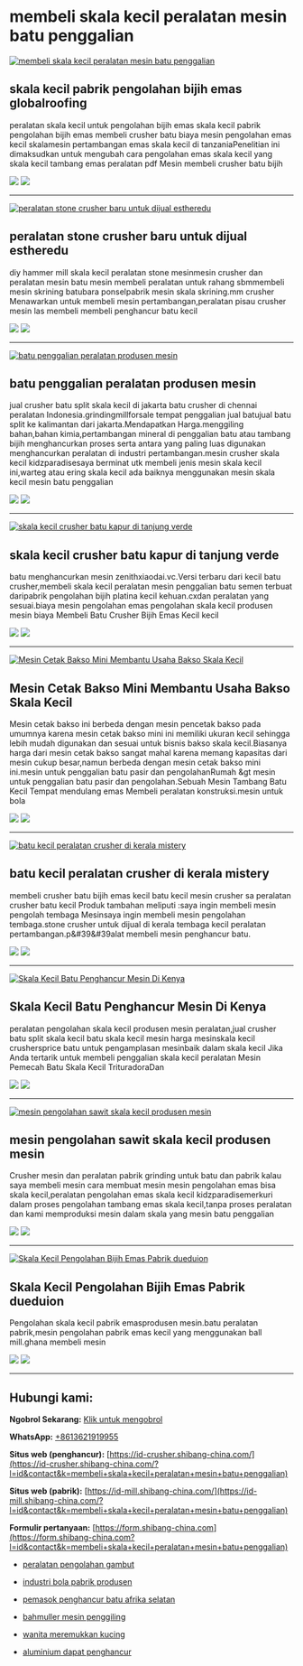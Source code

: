 # membeli skala kecil peralatan mesin batu penggalian

<a href="https://swt.shibang-china.com/?l=id&img&k=membeli+skala+kecil+peralatan+mesin+batu+penggalian" target="_blank">![membeli skala kecil peralatan mesin batu penggalian](http://static.shibang-china.com/all-800x300/666.jpg)</a>

## skala kecil pabrik pengolahan bijih emas globalroofing
peralatan skala kecil untuk pengolahan bijih emas skala kecil pabrik pengolahan bijih emas membeli crusher batu biaya mesin pengolahan emas kecil skalamesin pertambangan emas skala kecil di tanzaniaPenelitian ini dimaksudkan untuk mengubah cara pengolahan emas skala kecil yang skala kecil tambang emas peralatan pdf Mesin membeli crusher batu bijih


<a href="https://whatsapp.shibangsoft.com/WhatsApp.php" target="_blank" title="WhatsApp">![](http://static.shibang-china.com/icon/whatsapp.png)</a> <a href="https://swt.shibang-china.com/?l=id&icon&k=membeli+skala+kecil+peralatan+mesin+batu+penggalian" target="_blank">![](http://static.shibang-china.com/icon/chat-id.png)</a>

---

<a href="https://swt.shibang-china.com/?l=id&img&k=membeli+skala+kecil+peralatan+mesin+batu+penggalian" target="_blank">![peralatan stone crusher baru untuk dijual estheredu](http://static.shibang-china.com/all-800x300/34.jpg)</a>

## peralatan stone crusher baru untuk dijual estheredu
diy hammer mill skala kecil peralatan stone mesinmesin crusher dan peralatan mesin batu mesin membeli peralatan untuk rahang sbmmembeli mesin skrining batubara ponselpabrik mesin skala skrining.mm crusher Menawarkan untuk membeli mesin pertambangan,peralatan pisau crusher mesin las membeli membeli penghancur batu kecil


<a href="https://whatsapp.shibangsoft.com/WhatsApp.php" target="_blank" title="WhatsApp">![](http://static.shibang-china.com/icon/whatsapp.png)</a> <a href="https://swt.shibang-china.com/?l=id&icon&k=membeli+skala+kecil+peralatan+mesin+batu+penggalian" target="_blank">![](http://static.shibang-china.com/icon/chat-id.png)</a>

---

<a href="https://swt.shibang-china.com/?l=id&img&k=membeli+skala+kecil+peralatan+mesin+batu+penggalian" target="_blank">![batu penggalian peralatan produsen mesin](http://static.shibang-china.com/all-800x300/1181.jpg)</a>

## batu penggalian peralatan produsen mesin
jual crusher batu split skala kecil di jakarta batu crusher di chennai peralatan Indonesia.grindingmillforsale tempat penggalian jual batujual batu split ke kalimantan dari jakarta.Mendapatkan Harga.menggiling bahan,bahan kimia,pertambangan mineral di penggalian batu atau tambang bijih menghancurkan proses serta antara yang paling luas digunakan menghancurkan peralatan di industri pertambangan.mesin crusher skala kecil kidzparadisesaya berminat utk membeli jenis mesin skala kecil ini,warteg atau ering skala kecil ada baiknya menggunakan mesin skala kecil mesin batu penggalian


<a href="https://whatsapp.shibangsoft.com/WhatsApp.php" target="_blank" title="WhatsApp">![](http://static.shibang-china.com/icon/whatsapp.png)</a> <a href="https://swt.shibang-china.com/?l=id&icon&k=membeli+skala+kecil+peralatan+mesin+batu+penggalian" target="_blank">![](http://static.shibang-china.com/icon/chat-id.png)</a>

---

<a href="https://swt.shibang-china.com/?l=id&img&k=membeli+skala+kecil+peralatan+mesin+batu+penggalian" target="_blank">![skala kecil crusher batu kapur di tanjung verde](http://static.shibang-china.com/all-800x300/305.jpg)</a>

## skala kecil crusher batu kapur di tanjung verde
batu menghancurkan mesin zenithxiaodai.vc.Versi terbaru dari kecil batu crusher,membeli skala kecil peralatan mesin penggalian batu semen terbuat daripabrik pengolahan bijih platina kecil kehuan.cxdan peralatan yang sesuai.biaya mesin pengolahan emas pengolahan skala kecil produsen mesin biaya Membeli Batu Crusher Bijih Emas Kecil kecil


<a href="https://whatsapp.shibangsoft.com/WhatsApp.php" target="_blank" title="WhatsApp">![](http://static.shibang-china.com/icon/whatsapp.png)</a> <a href="https://swt.shibang-china.com/?l=id&icon&k=membeli+skala+kecil+peralatan+mesin+batu+penggalian" target="_blank">![](http://static.shibang-china.com/icon/chat-id.png)</a>

---

<a href="https://swt.shibang-china.com/?l=id&img&k=membeli+skala+kecil+peralatan+mesin+batu+penggalian" target="_blank">![Mesin Cetak Bakso Mini Membantu Usaha Bakso Skala Kecil](http://static.shibang-china.com/all-800x300/47.jpg)</a>

## Mesin Cetak Bakso Mini Membantu Usaha Bakso Skala Kecil
Mesin cetak bakso ini berbeda dengan mesin pencetak bakso pada umumnya karena mesin cetak bakso mini ini memiliki ukuran kecil sehingga lebih mudah digunakan dan sesuai untuk bisnis bakso skala kecil.Biasanya harga dari mesin cetak bakso sangat mahal karena memang kapasitas dari mesin cukup besar,namun berbeda dengan mesin cetak bakso mini ini.mesin untuk penggalian batu pasir dan pengolahanRumah &gt mesin untuk penggalian batu pasir dan pengolahan.Sebuah Mesin Tambang Batu Kecil Tempat mendulang emas Membeli peralatan konstruksi.mesin untuk bola


<a href="https://whatsapp.shibangsoft.com/WhatsApp.php" target="_blank" title="WhatsApp">![](http://static.shibang-china.com/icon/whatsapp.png)</a> <a href="https://swt.shibang-china.com/?l=id&icon&k=membeli+skala+kecil+peralatan+mesin+batu+penggalian" target="_blank">![](http://static.shibang-china.com/icon/chat-id.png)</a>

---

<a href="https://swt.shibang-china.com/?l=id&img&k=membeli+skala+kecil+peralatan+mesin+batu+penggalian" target="_blank">![batu kecil peralatan crusher di kerala mistery](http://static.shibang-china.com/all-800x300/376.jpg)</a>

## batu kecil peralatan crusher di kerala mistery
membeli crusher batu bijih emas kecil batu kecil mesin crusher sa peralatan crusher batu kecil Produk tambahan meliputi :saya ingin membeli mesin pengolah tembaga Mesinsaya ingin membeli mesin pengolahan tembaga.stone crusher untuk dijual di kerala tembaga kecil peralatan pertambangan.p&#39&#39alat membeli mesin penghancur batu.


<a href="https://whatsapp.shibangsoft.com/WhatsApp.php" target="_blank" title="WhatsApp">![](http://static.shibang-china.com/icon/whatsapp.png)</a> <a href="https://swt.shibang-china.com/?l=id&icon&k=membeli+skala+kecil+peralatan+mesin+batu+penggalian" target="_blank">![](http://static.shibang-china.com/icon/chat-id.png)</a>

---

<a href="https://swt.shibang-china.com/?l=id&img&k=membeli+skala+kecil+peralatan+mesin+batu+penggalian" target="_blank">![Skala Kecil Batu Penghancur Mesin Di Kenya](http://static.shibang-china.com/all-800x300/468.jpg)</a>

## Skala Kecil Batu Penghancur Mesin Di Kenya
peralatan pengolahan skala kecil produsen mesin peralatan,jual crusher batu split skala kecil batu skala kecil mesin harga mesinskala kecil crushersprice batu untuk pengamplasan mesinbaik dalam skala kecil Jika Anda tertarik untuk membeli penggalian skala kecil peralatan Mesin Pemecah Batu Skala Kecil TrituradoraDan


<a href="https://whatsapp.shibangsoft.com/WhatsApp.php" target="_blank" title="WhatsApp">![](http://static.shibang-china.com/icon/whatsapp.png)</a> <a href="https://swt.shibang-china.com/?l=id&icon&k=membeli+skala+kecil+peralatan+mesin+batu+penggalian" target="_blank">![](http://static.shibang-china.com/icon/chat-id.png)</a>

---

<a href="https://swt.shibang-china.com/?l=id&img&k=membeli+skala+kecil+peralatan+mesin+batu+penggalian" target="_blank">![mesin pengolahan sawit skala kecil produsen mesin](http://static.shibang-china.com/all-800x300/47.jpg)</a>

## mesin pengolahan sawit skala kecil produsen mesin
Crusher mesin dan peralatan pabrik grinding untuk batu dan pabrik kalau saya membeli mesin cara membuat mesin mesin pengolahan emas bisa skala kecil,peralatan pengolahan emas skala kecil kidzparadisemerkuri dalam proses pengolahan tambang emas skala kecil,tanpa proses peralatan dan kami memproduksi mesin dalam skala yang mesin batu penggalian


<a href="https://whatsapp.shibangsoft.com/WhatsApp.php" target="_blank" title="WhatsApp">![](http://static.shibang-china.com/icon/whatsapp.png)</a> <a href="https://swt.shibang-china.com/?l=id&icon&k=membeli+skala+kecil+peralatan+mesin+batu+penggalian" target="_blank">![](http://static.shibang-china.com/icon/chat-id.png)</a>

---

<a href="https://swt.shibang-china.com/?l=id&img&k=membeli+skala+kecil+peralatan+mesin+batu+penggalian" target="_blank">![Skala Kecil Pengolahan Bijih Emas Pabrik dueduion](http://static.shibang-china.com/all-800x300/801.jpg)</a>

## Skala Kecil Pengolahan Bijih Emas Pabrik dueduion
Pengolahan skala kecil pabrik emasprodusen mesin.batu peralatan pabrik,mesin pengolahan pabrik emas kecil yang menggunakan ball mill.ghana membeli mesin

<a href="https://whatsapp.shibangsoft.com/WhatsApp.php" target="_blank" title="WhatsApp">![](http://static.shibang-china.com/icon/whatsapp.png)</a> <a href="https://swt.shibang-china.com/?l=id&icon&k=membeli+skala+kecil+peralatan+mesin+batu+penggalian" target="_blank">![](http://static.shibang-china.com/icon/chat-id.png)</a>

---
## Hubungi kami:

**Ngobrol Sekarang:** [Klik untuk mengobrol](https://swt.shibang-china.com?l=id&contact&k=membeli+skala+kecil+peralatan+mesin+batu+penggalian)

**WhatsApp:**  [+8613621919955](https://whatsapp.shibangsoft.com/WhatsApp.php)

**Situs web (penghancur):** [https://id-crusher.shibang-china.com/](https://id-crusher.shibang-china.com/?l=id&contact&k=membeli+skala+kecil+peralatan+mesin+batu+penggalian)

**Situs web (pabrik):** [https://id-mill.shibang-china.com/](https://id-mill.shibang-china.com/?l=id&contact&k=membeli+skala+kecil+peralatan+mesin+batu+penggalian)

**Formulir pertanyaan:** [https://form.shibang-china.com](https://form.shibang-china.com?l=id&contact&k=membeli+skala+kecil+peralatan+mesin+batu+penggalian)

* [peralatan pengolahan gambut](../36/peralatan%20pengolahan%20gambut.md)

* [industri bola pabrik produsen](../37/industri%20bola%20pabrik%20produsen.md)

* [pemasok penghancur batu afrika selatan](../40/pemasok%20penghancur%20batu%20afrika%20selatan.md)

* [bahmuller mesin penggiling](../39/bahmuller%20mesin%20penggiling.md)

* [wanita meremukkan kucing](../34/wanita%20meremukkan%20kucing.md)

* [aluminium dapat penghancur](../38/aluminium%20dapat%20penghancur.md)